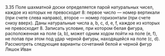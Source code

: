 3.35
Поле шахматной доски определяется парой натуральных чисел, каждое из которых не превосходит 8: первое число — номер вертикали (при счете слева 
направо), второе — номер горизонтали (при счете снизу вверх). Даны натуральные числа a, b, c, d, e, f, каждое из которых не превосходит 8. Записать 
условие, при котором белая фигура, расположенная на поле (a, b), может одним ходом пойти на поле (e, f), не попав при этом под удар черной фигуры, 
находящейся на поле (c, d). Рассмотреть следующие варианты сочетаний белой и черной фигур
Ляшок Иван 
